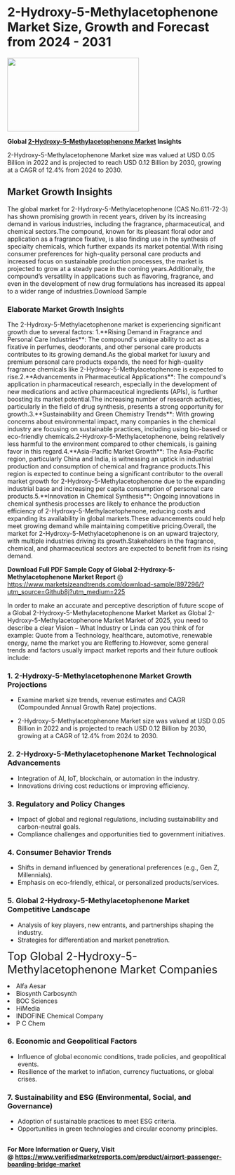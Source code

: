 <H1>2-Hydroxy-5-Methylacetophenone Market Size, Growth and Forecast from 2024 - 2031</H1><img class="aligncenter size-medium wp-image-584254" src="https://thirdeyenews.in/wp-content/uploads/2024/09/Global-Market-Research-300x168.jpeg" alt="" width="300" height="168" /><p><strong>Global&nbsp;<a href="https://www.marketsizeandtrends.com/download-sample/897296/?utm_source=Github8j?utm_medium=225">2-Hydroxy-5-Methylacetophenone Market</a> Insights</strong></p><p>2-Hydroxy-5-Methylacetophenone Market size was valued at USD 0.05 Billion in 2022 and is projected to reach USD 0.12 Billion by 2030, growing at a CAGR of 12.4% from 2024 to 2030.</p><p><h2>Market Growth Insights</h2> The global market for 2-Hydroxy-5-Methylacetophenone (CAS No.611-72-3) has shown promising growth in recent years, driven by its increasing demand in various industries, including the fragrance, pharmaceutical, and chemical sectors.The compound, known for its pleasant floral odor and application as a fragrance fixative, is also finding use in the synthesis of specialty chemicals, which further expands its market potential.With rising consumer preferences for high-quality personal care products and increased focus on sustainable production processes, the market is projected to grow at a steady pace in the coming years.Additionally, the compound’s versatility in applications such as flavoring, fragrance, and even in the development of new drug formulations has increased its appeal to a wider range of industries.Download Sample <h3>Elaborate Market Growth Insights</h3> The 2-Hydroxy-5-Methylacetophenone market is experiencing significant growth due to several factors: 1.**Rising Demand in Fragrance and Personal Care Industries**: The compound's unique ability to act as a fixative in perfumes, deodorants, and other personal care products contributes to its growing demand.As the global market for luxury and premium personal care products expands, the need for high-quality fragrance chemicals like 2-Hydroxy-5-Methylacetophenone is expected to rise.2.**Advancements in Pharmaceutical Applications**: The compound's application in pharmaceutical research, especially in the development of new medications and active pharmaceutical ingredients (APIs), is further boosting its market potential.The increasing number of research activities, particularly in the field of drug synthesis, presents a strong opportunity for growth.3.**Sustainability and Green Chemistry Trends**: With growing concerns about environmental impact, many companies in the chemical industry are focusing on sustainable practices, including using bio-based or eco-friendly chemicals.2-Hydroxy-5-Methylacetophenone, being relatively less harmful to the environment compared to other chemicals, is gaining favor in this regard.4.**Asia-Pacific Market Growth**: The Asia-Pacific region, particularly China and India, is witnessing an uptick in industrial production and consumption of chemical and fragrance products.This region is expected to continue being a significant contributor to the overall market growth for 2-Hydroxy-5-Methylacetophenone due to the expanding industrial base and increasing per capita consumption of personal care products.5.**Innovation in Chemical Synthesis**: Ongoing innovations in chemical synthesis processes are likely to enhance the production efficiency of 2-Hydroxy-5-Methylacetophenone, reducing costs and expanding its availability in global markets.These advancements could help meet growing demand while maintaining competitive pricing.Overall, the market for 2-Hydroxy-5-Methylacetophenone is on an upward trajectory, with multiple industries driving its growth.Stakeholders in the fragrance, chemical, and pharmaceutical sectors are expected to benefit from its rising demand.</p><p><span class=""><strong>Download Full PDF Sample Copy of Global 2-Hydroxy-5-Methylacetophenone Market Report</strong> @ <a href="https://www.marketsizeandtrends.com/download-sample/897296/?utm_source=Github8j?utm_medium=225" target="_blank">https://www.marketsizeandtrends.com/download-sample/897296/?utm_source=Github8j?utm_medium=225</a></span></p><p>In order to make an accurate and perceptive description of future scope of a Global&nbsp;2-Hydroxy-5-Methylacetophenone Market Market as Global&nbsp;2-Hydroxy-5-Methylacetophenone Market Market of 2025, you need to describe a clear Vision &ndash; What Industry or Linda can you think of for example: Quote from a Technology, healthcare, automotive, renewable energy, name the market you are Reffering to.However, some general trends and factors usually impact market reports and their future outlook include:</p><h3>1.&nbsp;<strong>2-Hydroxy-5-Methylacetophenone Market Growth Projections</strong></h3><ul><li>Examine market size trends, revenue estimates and CAGR (Compounded Annual Growth Rate) projections.</li><li><p>2-Hydroxy-5-Methylacetophenone Market size was valued at USD 0.05 Billion in 2022 and is projected to reach USD 0.12 Billion by 2030, growing at a CAGR of 12.4% from 2024 to 2030.</p></li></ul><h3>2.&nbsp;<strong>2-Hydroxy-5-Methylacetophenone Market Technological Advancements</strong></h3><ul><li>Integration of AI, IoT, blockchain, or automation in the industry.</li><li>Innovations driving cost reductions or improving efficiency.</li></ul><h3>3.&nbsp;<strong>Regulatory and Policy Changes</strong></h3><ul><li>Impact of global and regional regulations, including sustainability and carbon-neutral goals.</li><li>Compliance challenges and opportunities tied to government initiatives.</li></ul><h3>4.&nbsp;<strong>Consumer Behavior Trends</strong></h3><ul><li>Shifts in demand influenced by generational preferences (e.g., Gen Z, Millennials).</li><li>Emphasis on eco-friendly, ethical, or personalized products/services.</li></ul><h3>5.&nbsp;<strong>Global 2-Hydroxy-5-Methylacetophenone Market Competitive Landscape</strong></h3><ul><li>Analysis of key players, new entrants, and partnerships shaping the industry.</li><li>Strategies for differentiation and market penetration.</li></ul><p data-pm-slice="1 1 []"><span style="color: inherit; font-family: inherit; font-size: 25px;">Top Global 2-Hydroxy-5-Methylacetophenone Market Companies</span></p><div class="" data-test-id=""><p><li>Alfa Aesar</li><li> Biosynth Carbosynth</li><li> BOC Sciences</li><li> HiMedia</li><li> INDOFINE Chemical Company</li><li> P C Chem</li></p></div><h3>6.&nbsp;<strong>Economic and Geopolitical Factors</strong></h3><ul><li>Influence of global economic conditions, trade policies, and geopolitical events.</li><li>Resilience of the market to inflation, currency fluctuations, or global crises.</li></ul><h3>7.&nbsp;<strong>Sustainability and ESG (Environmental, Social, and Governance)</strong></h3><ul><li>Adoption of sustainable practices to meet ESG criteria.</li><li>Opportunities in green technologies and circular economy principles.</li></ul><h2><strong style="font-size: 14px;">For More Information or Query, Visit @&nbsp;</strong><a style="background-color: #ffffff; font-size: 14px;" href="https://www.marketsizeandtrends.com/report/2-hydroxy-5-methylacetophenone-market/" target="_blank">https://www.verifiedmarketreports.com/product/airport-passenger-boarding-bridge-market</a></h2>